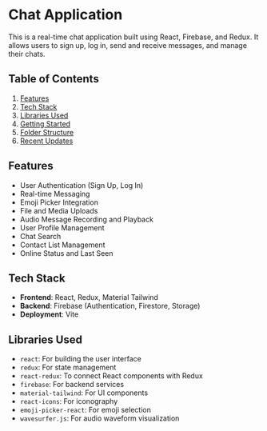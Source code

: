 # Chat Application

This is a real-time chat application built using React, Firebase, and Redux. It allows users to sign up, log in, send and receive messages, and manage their chats.

## Table of Contents

1. [Features](#features)
2. [Tech Stack](#tech-stack)
3. [Libraries Used](#libraries-used)
4. [Getting Started](#getting-started)
5. [Folder Structure](#folder-structure)
6. [Recent Updates](#recent-updates)

## Features

- User Authentication (Sign Up, Log In)
- Real-time Messaging
- Emoji Picker Integration
- File and Media Uploads
- Audio Message Recording and Playback
- User Profile Management
- Chat Search
- Contact List Management
- Online Status and Last Seen

## Tech Stack

- **Frontend**: React, Redux, Material Tailwind
- **Backend**: Firebase (Authentication, Firestore, Storage)
- **Deployment**: Vite

## Libraries Used

- `react`: For building the user interface
- `redux`: For state management
- `react-redux`: To connect React components with Redux
- `firebase`: For backend services
- `material-tailwind`: For UI components
- `react-icons`: For iconography
- `emoji-picker-react`: For emoji selection
- `wavesurfer.js`: For audio waveform visualization
